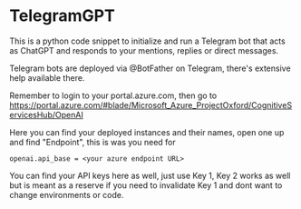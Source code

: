 ﻿# TelegramGPT

This is a python code snippet to initialize and run a Telegram bot that acts as ChatGPT and responds to your mentions, replies or direct messages.

Telegram bots are deployed via @BotFather on Telegram, there's extensive help available there.

Remember to login to your portal.azure.com, then go to https://portal.azure.com/#blade/Microsoft_Azure_ProjectOxford/CognitiveServicesHub/OpenAI

Here you can find your deployed instances and their names, open one up and find "Endpoint", this is was you need for  

``
openai.api_base = <your azure endpoint URL>
``

You can find your API keys here as well, just use Key 1, Key 2 works as well but is meant as a reserve if you need to invalidate Key 1 and dont want to change environments or code.
